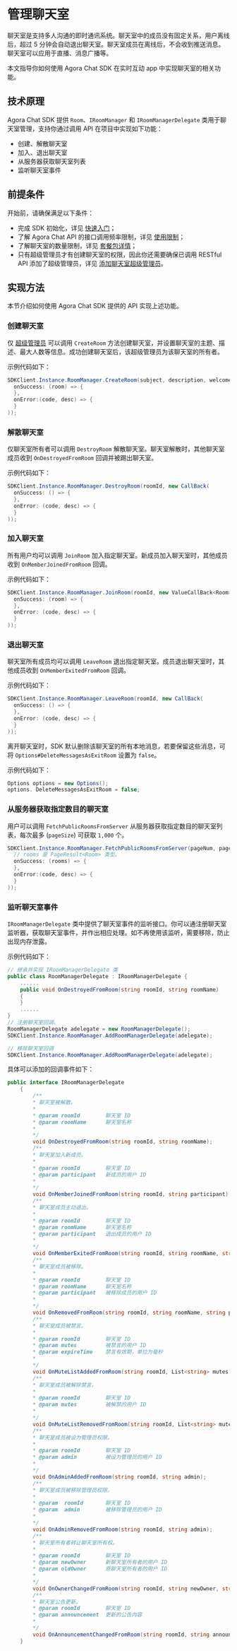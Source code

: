 # 管理聊天室

聊天室是支持多人沟通的即时通讯系统。聊天室中的成员没有固定关系，用户离线后，超过 5 分钟会自动退出聊天室。聊天室成员在离线后，不会收到推送消息。聊天室可以应用于直播、消息广播等。

本文指导你如何使用 Agora Chat SDK 在实时互动 app 中实现聊天室的相关功能。

## 技术原理

Agora Chat SDK 提供 `Room`、`IRoomManager` 和 `IRoomManagerDelegate` 类用于聊天室管理，支持你通过调用 API 在项目中实现如下功能：

- 创建、解散聊天室
- 加入、退出聊天室
- 从服务器获取聊天室列表
- 监听聊天室事件

## 前提条件

开始前，请确保满足以下条件：

- 完成 SDK 初始化，详见 [快速入门](https://docs-preprod.agora.io/cn/agora-chat/agora_chat_get_started_unity)；
- 了解 Agora Chat API 的接口调用频率限制，详见 [使用限制](https://docs-preprod.agora.io/cn/agora-chat/agora_chat_limitation_unity)；
- 了解聊天室的数量限制，详见 [套餐包详情](https://docs-preprod.agora.io/cn/agora-chat/agora_chat_plan)；
- 只有超级管理员才有创建聊天室的权限，因此你还需要确保已调用 RESTful API 添加了超级管理员，详见 [添加聊天室超级管理员](https://docs-preprod.agora.io/cn/agora-chat/agora_chat_restful_chatroom_superadmin#%E6%B7%BB%E5%8A%A0%E8%81%8A%E5%A4%A9%E5%AE%A4%E8%B6%85%E7%BA%A7%E7%AE%A1%E7%90%86%E5%91%98)。

## 实现方法

本节介绍如何使用 Agora Chat SDK 提供的 API 实现上述功能。

### 创建聊天室

仅 [超级管理员](https://docs-preprod.agora.io/cn/agora-chat/agora_chat_restful_chatroom_superadmin) 可以调用 `CreateRoom` 方法创建聊天室，并设置聊天室的主题、描述、最大人数等信息。成功创建聊天室后，该超级管理员为该聊天室的所有者。

示例代码如下：

```c#
SDKClient.Instance.RoomManager.CreateRoom(subject, description, welcomeMsg, maxUserCount, members,handle: new ValueCallBack<Room>(
  onSuccess: (room) => {
  },
  onError:(code, desc) => {
  }
));
```

### 解散聊天室

仅聊天室所有者可以调用 `DestroyRoom` 解散聊天室。聊天室解散时，其他聊天室成员收到 `OnDestroyedFromRoom` 回调并被踢出聊天室。

示例代码如下：

```c#
SDKClient.Instance.RoomManager.DestroyRoom(roomId, new CallBack(
  onSuccess: () => {
  },
  onError: (code, desc) => {
  }
));
```

### 加入聊天室

所有用户均可以调用 `JoinRoom` 加入指定聊天室。新成员加入聊天室时，其他成员收到 `OnMemberJoinedFromRoom` 回调。

示例代码如下：

```c#
SDKClient.Instance.RoomManager.JoinRoom(roomId, new ValueCallBack<Room>(
  onSuccess: (room) => {
  },
  onError: (code, desc) => {
  }
));
```

### 退出聊天室

聊天室所有成员均可以调用 `LeaveRoom` 退出指定聊天室。成员退出聊天室时，其他成员收到 `OnMemberExitedFromRoom` 回调。

示例代码如下：

```c#
SDKClient.Instance.RoomManager.LeaveRoom(roomId, new CallBack(
  onSuccess: () => {
  },
  onError: (code, desc) => {
  }
));
```

离开聊天室时，SDK 默认删除该聊天室的所有本地消息，若要保留这些消息，可将 `Options#DeleteMessagesAsExitRoom` 设置为 `false`。

示例代码如下：

```c#
Options options = new Options();
options. DeleteMessagesAsExitRoom = false;
```

### 从服务器获取指定数目的聊天室

用户可以调用 `FetchPublicRoomsFromServer` 从服务器获取指定数目的聊天室列表，每次最多 (`pageSize`) 可获取 `1,000` 个。

```c#
SDKClient.Instance.RoomManager.FetchPublicRoomsFromServer(pageNum, pageSize, handle: new ValueCallBack<PageResult<Room>>(
  // rooms 是 PageResult<Room> 类型。
  onSuccess: (rooms) => {
  },
  onError:(code, desc) => {
  }
));
```

### 监听聊天室事件

`IRoomManagerDelegate` 类中提供了聊天室事件的监听接口。你可以通注册聊天室监听器，获取聊天室事件，并作出相应处理。如不再使用该监听，需要移除，防止出现内存泄露。

示例代码如下：

```c#
// 继承并实现 IRoomManagerDelegate 类
public class RoomManagerDelegate : IRoomManagerDelegate {
    ......
    public void OnDestroyedFromRoom(string roomId, string roomName)
    {
    }
    ......
}
// 注册聊天室回调。
RoomManagerDelegate adelegate = new RoomManagerDelegate();
SDKClient.Instance.RoomManager.AddRoomManagerDelegate(adelegate);

// 移除聊天室回调
SDKClient.Instance.RoomManager.AddRoomManagerDelegate(adelegate);
```

具体可以添加的回调事件如下：

```c# 
public interface IRoomManagerDelegate
    {
        /**
        * 聊天室被解散。
        * 
        * @param roomId        聊天室 ID
        * @param roomName      聊天室名称
        *
        */
        void OnDestroyedFromRoom(string roomId, string roomName);
        /**
        * 聊天室加入新成员。
        * 
        * @param roomId        聊天室 ID
        * @param participant   新成员的用户 ID
        *
        */
        void OnMemberJoinedFromRoom(string roomId, string participant);
        /**
        * 聊天室成员主动退出。
        * 
        * @param roomId        聊天室 ID
        * @param roomName      聊天室名称
        * @param participant   退出成员的用户 ID
        *
        */
        void OnMemberExitedFromRoom(string roomId, string roomName, string participant);
        /**
        * 聊天室成员被移除。
        *
        * @param roomId        聊天室 ID
        * @param roomName      聊天室名称
        * @param participant   被移除成员的用户 ID
        *
        */
        void OnRemovedFromRoom(string roomId, string roomName, string participant);
        /**
        * 聊天室成员被禁言。
        *
        * @param roomId        聊天室 ID
        * @param mutes         被禁言的用户 ID
        * @param expireTime    禁言有效期，单位为毫秒
        *
        */
        void OnMuteListAddedFromRoom(string roomId, List<string> mutes, long expireTime);
        /**
        * 聊天室成员被解除禁言。
        *
        * @param roomId        聊天室 ID
        * @param mutes         被解禁的用户 ID
        *
        */
        void OnMuteListRemovedFromRoom(string roomId, List<string> mutes);
        /**
        * 聊天室成员被设为管理员权限。
        *
        * @param roomId        聊天室 ID
        * @param admin         被设为管理员的用户 ID
        *
        */
        void OnAdminAddedFromRoom(string roomId, string admin);
        /**
        * 聊天室成员被移除管理员权限。
        *
        * @param  roomId       聊天室 ID
        * @param  admin        被移除管理员的用户 ID
        *
        */
        void OnAdminRemovedFromRoom(string roomId, string admin);
        /**
        * 聊天室所有者转让聊天室所有权。
        *
        * @param roomId        聊天室 ID
        * @param newOwner      新聊天室所有者的用户 ID
        * @param oldOwner      原聊天室所有者的用户 ID
        *
        */
        void OnOwnerChangedFromRoom(string roomId, string newOwner, string oldOwner);
        /**
        * 聊天室公告更新。
        * @param roomId        聊天室 ID
        * @param announcement  更新的公告内容
        *
        */
        void OnAnnouncementChangedFromRoom(string roomId, string announcement);
    }
```